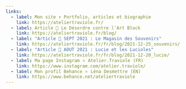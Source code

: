 ```yaml
---
links:
  - label: Mon site ⬆️ Portfolio, articles et biographie
    link: https://ateliertraviole.fr/
  - label: Article 🔸 Le Désordre contre l'Art Block
    link: https://ateliertraviole.fr/blog/
  - label: "Article 🔸 SEPT 2021 : Le Magasin des Souvenirs"
    link: https://ateliertraviole.fr/fr/blog/2021-12-25_souvenirs/
  - label: "Article 🔸 AOUT 2021 : Lucie et les Lucioles"
    link: https://ateliertraviole.fr/fr/blog/2021-12-20_lucie/
  - label: Ma page Instagram ⭐ Atelier.Traviole (FR)
    link: https://www.instagram.com/atelier.traviole/
  - label: Mon profil Behance ⭐ Léna Desmettre (EN)
    link: https://www.behance.net/ateliertraviole
---
```

